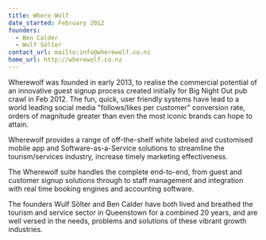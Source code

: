 ```yaml
---
title: Where Wolf
date_started: February 2012
founders:
  - Ben Calder
  - Wulf Sölter
contact_url: mailto:info@wherewolf.co.nz
home_url: http://wherewolf.co.nz
---
```

Wherewolf was founded in early 2013, to realise the commercial potential of an innovative guest signup process created initially for Big Night Out pub crawl in Feb 2012. The fun, quick, user friendly systems have lead to a world leading social media "follows/likes per customer" conversion rate, orders of magnitude greater than even the most iconic brands can hope to attain.

Wherewolf provides a range of off-the-shelf white labeled and customised mobile app and Software-as-a-Service solutions to streamline the tourism/services industry, increase timely marketing effectiveness.

The Wherewolf suite handles the complete end-to-end, from guest and customer signup solutions through to staff management and integration with real time booking engines and accounting software. 

The founders Wulf Sölter and Ben Calder have both lived and breathed the tourism and service sector in Queenstown for a combined 20 years, and are well versed in the needs, problems and solutions of these vibrant growth industries.
